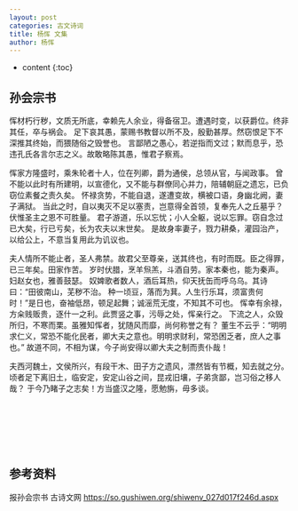 ```yaml
---
layout: post
categories: 古文诗词
title: 杨恽 文集
author: 杨恽
---
```

* content
{:toc}

## 孙会宗书

恽材朽行秽，文质无所底，幸赖先人余业，得备宿卫。遭遇时变，以获爵位。终非其任，卒与祸会。
足下哀其愚，蒙赐书教督以所不及，殷勤甚厚。然窃恨足下不深推其终始，而猥随俗之毁誉也。
言鄙陋之愚心，若逆指而文过；默而息乎，恐违孔氏各言尔志之义。故敢略陈其愚，惟君子察焉。

恽家方隆盛时，乘朱轮者十人，位在列卿，爵为通侯，总领从官，与闻政事。
曾不能以此时有所建明，以宣德化，又不能与群僚同心并力，陪辅朝庭之遗忘，已负窃位素餐之责久矣。
怀禄贪势，不能自退，遂遭变故，横被口语，身幽北阙，妻子满狱。
当此之时，自以夷灭不足以塞责，岂意得全首领，复奉先人之丘墓乎？伏惟圣主之恩不可胜量。
君子游道，乐以忘忧；小人全躯，说以忘罪。窃自念过已大矣，行已亏矣，长为农夫以末世矣。
是故身率妻子，戮力耕桑，灌园治产，以给公上，不意当复用此为讥议也。

夫人情所不能止者，圣人弗禁。故君父至尊亲，送其终也，有时而既。臣之得罪，已三年矣。田家作苦。
岁时伏腊，烹羊炰羔，斗酒自劳。家本秦也，能为秦声。妇赵女也，雅善鼓瑟。
奴婢歌者数人，酒后耳热，仰天抚缶而呼乌乌。其诗曰：“田彼南山，芜秽不治。
种一顷豆，落而为萁。人生行乐耳，须富贵何时！”是日也，奋袖低昂，顿足起舞；诚滛荒无度，不知其不可也。
恽幸有余禄，方籴贱贩贵，逐什一之利。此贾竖之事，污辱之处，恽亲行之。
下流之人，众毁所归，不寒而栗。虽雅知恽者，犹随风而靡，尚何称誉之有？
董生不云乎：“明明求仁义，常恐不能化民者，卿大夫之意也。明明求财利，常恐困乏者，庶人之事也。”
故道不同，不相为谋，今子尚安得以卿大夫之制而责仆哉！

夫西河魏土，文侯所兴，有段干木、田子方之遗风，漂然皆有节概，知去就之分。
顷者足下离旧土，临安定，安定山谷之间，昆戎旧壤，子弟贪鄙，岂习俗之移人哉？
于今乃睹子之志矣！方当盛汉之隆，愿勉旃，毋多谈。




<br/><br/><br/><br/><br/>
## 参考资料

报孙会宗书  古诗文网 <https://so.gushiwen.org/shiwenv_027d017f246d.aspx>

